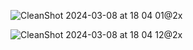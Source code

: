 ![CleanShot 2024-03-08 at 18 04 01@2x](https://github.com/customerio/og/assets/4112343/834dedeb-db2b-48cd-b386-618a0cde711f)

![CleanShot 2024-03-08 at 18 04 12@2x](https://github.com/customerio/og/assets/4112343/340c2322-9c02-440a-b04a-4bb1908ebe8a)

